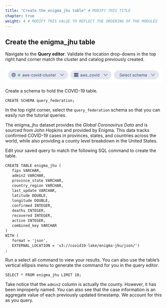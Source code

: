 ```yaml
---
title: "Create the enigma_jhu table" # MODIFY THIS TITLE
chapter: true
weight: 4 # MODIFY THIS VALUE TO REFLECT THE ORDERING OF THE MODULES
---
```


## Create the enigma_jhu table

Navigate to the **Query editor**. Validate the location drop-downs in the top right hand corner match the cluster and catalog previously created.

![Image displaying the example query navigation after connecting to   the covid cluster and catalog](queryedit-covid-example.png)

Create a schema to hold the COVID-19 table.

    CREATE SCHEMA query_federation;
    

In the top right corner, select the `query_federation` schema so that you can easily run the tutorial queries.

The enigma\_jhu dataset provides the _Global Coronavirus Data_ and is sourced from John Hopkins and provided by Enigma. This data tracks confirmed COVID-19 cases in provinces, states, and countries across the world, while also providing a county level breakdown in the United States.

Edit your saved query to match the following SQL command to create the table.

    CREATE TABLE enigma_jhu (
       fips VARCHAR,
       admin2 VARCHAR,
       province_state VARCHAR,
       country_region VARCHAR,
       last_update VARCHAR,
       latitude DOUBLE,
       longitude DOUBLE,
       confirmed INTEGER,
       deaths INTEGER,
       recovered INTEGER,
       active INTEGER,
       combined_key VARCHAR
    )
    WITH (
       format = 'json',
       EXTERNAL_LOCATION = 's3://covid19-lake/enigma-jhu/json/')
    ;
    

Run a select all command to view your results. You can also use the table’s vertical ellipsis menu to generate the command for you in the query editor.

    SELECT * FROM enigma_jhu LIMIT 10;
    

Take notice that the `admin2` column is actually the county. However, it has been improperly named. You can also see that the case information is an aggregate value of each previously updated timestamp. We account for this as you query.